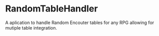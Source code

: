 # RandomTableHandler
A aplication to handle Random Encouter tables for any RPG allowing for mutiple table integration. 
